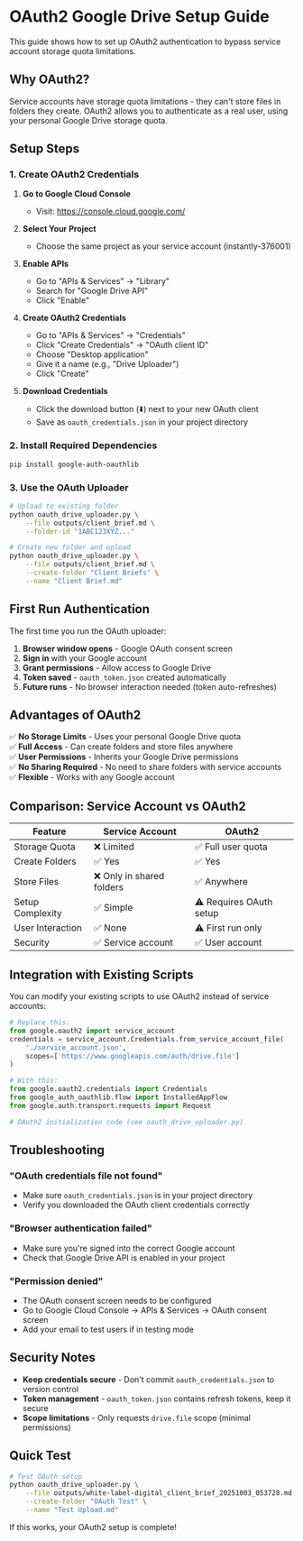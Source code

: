 # OAuth2 Google Drive Setup Guide

This guide shows how to set up OAuth2 authentication to bypass service account storage quota limitations.

## Why OAuth2?

Service accounts have storage quota limitations - they can't store files in folders they create. OAuth2 allows you to authenticate as a real user, using your personal Google Drive storage quota.

## Setup Steps

### 1. Create OAuth2 Credentials

1. **Go to Google Cloud Console**
   - Visit: https://console.cloud.google.com/

2. **Select Your Project**
   - Choose the same project as your service account (instantly-376001)

3. **Enable APIs**
   - Go to "APIs & Services" → "Library"
   - Search for "Google Drive API"
   - Click "Enable"

4. **Create OAuth2 Credentials**
   - Go to "APIs & Services" → "Credentials"
   - Click "Create Credentials" → "OAuth client ID"
   - Choose "Desktop application"
   - Give it a name (e.g., "Drive Uploader")
   - Click "Create"

5. **Download Credentials**
   - Click the download button (⬇️) next to your new OAuth client
   - Save as `oauth_credentials.json` in your project directory

### 2. Install Required Dependencies

```bash
pip install google-auth-oauthlib
```

### 3. Use the OAuth Uploader

```bash
# Upload to existing folder
python oauth_drive_uploader.py \
    --file outputs/client_brief.md \
    --folder-id "1ABC123XYZ..."

# Create new folder and upload
python oauth_drive_uploader.py \
    --file outputs/client_brief.md \
    --create-folder "Client Briefs" \
    --name "Client Brief.md"
```

## First Run Authentication

The first time you run the OAuth uploader:

1. **Browser window opens** - Google OAuth consent screen
2. **Sign in** with your Google account
3. **Grant permissions** - Allow access to Google Drive
4. **Token saved** - `oauth_token.json` created automatically
5. **Future runs** - No browser interaction needed (token auto-refreshes)

## Advantages of OAuth2

✅ **No Storage Limits** - Uses your personal Google Drive quota  
✅ **Full Access** - Can create folders and store files anywhere  
✅ **User Permissions** - Inherits your Google Drive permissions  
✅ **No Sharing Required** - No need to share folders with service accounts  
✅ **Flexible** - Works with any Google account  

## Comparison: Service Account vs OAuth2

| Feature | Service Account | OAuth2 |
|---------|----------------|--------|
| Storage Quota | ❌ Limited | ✅ Full user quota |
| Create Folders | ✅ Yes | ✅ Yes |
| Store Files | ❌ Only in shared folders | ✅ Anywhere |
| Setup Complexity | ✅ Simple | ⚠️ Requires OAuth setup |
| User Interaction | ✅ None | ⚠️ First run only |
| Security | ✅ Service account | ✅ User account |

## Integration with Existing Scripts

You can modify your existing scripts to use OAuth2 instead of service accounts:

```python
# Replace this:
from google.oauth2 import service_account
credentials = service_account.Credentials.from_service_account_file(
    './service_account.json',
    scopes=['https://www.googleapis.com/auth/drive.file']
)

# With this:
from google.oauth2.credentials import Credentials
from google_auth_oauthlib.flow import InstalledAppFlow
from google.auth.transport.requests import Request

# OAuth2 initialization code (see oauth_drive_uploader.py)
```

## Troubleshooting

### "OAuth credentials file not found"
- Make sure `oauth_credentials.json` is in your project directory
- Verify you downloaded the OAuth client credentials correctly

### "Browser authentication failed"
- Make sure you're signed into the correct Google account
- Check that Google Drive API is enabled in your project

### "Permission denied"
- The OAuth consent screen needs to be configured
- Go to Google Cloud Console → APIs & Services → OAuth consent screen
- Add your email to test users if in testing mode

## Security Notes

- **Keep credentials secure** - Don't commit `oauth_credentials.json` to version control
- **Token management** - `oauth_token.json` contains refresh tokens, keep it secure
- **Scope limitations** - Only requests `drive.file` scope (minimal permissions)

## Quick Test

```bash
# Test OAuth setup
python oauth_drive_uploader.py \
    --file outputs/white-label-digital_client_brief_20251003_053728.md \
    --create-folder "OAuth Test" \
    --name "Test Upload.md"
```

If this works, your OAuth2 setup is complete!



